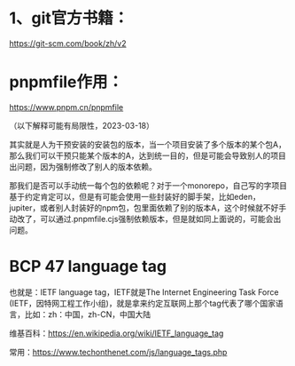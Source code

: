 # 1、git官方书籍：

https://git-scm.com/book/zh/v2

# pnpmfile作用：

https://www.pnpm.cn/pnpmfile

（以下解释可能有局限性，2023-03-18）

其实就是人为干预安装的安装包的版本，当一个项目安装了多个版本的某个包A，那么我们可以干预只能某个版本的A，达到统一目的，但是可能会导致别人的项目出问题，因为强制修改了别人的版本依赖。

那我们是否可以手动统一每个包的依赖呢？对于一个monorepo，自己写的字项目基于约定肯定可以，但是有可能会使用一些封装好的脚手架，比如eden，jupiter，或者别人封装好的npm包，包里面依赖了别的版本A，这个时候就不好手动改了，可以通过.pnpmfile.cjs强制依赖版本，但是就如同上面说的，可能会出问题。


# BCP 47 language tag

也就是：IETF language tag，IETF就是The Internet Engineering Task Force (IETF，因特网工程工作小组)，就是拿来约定互联网上那个tag代表了哪个国家语言，比如：zh：中国，zh-CN，中国大陆

维基百科：https://en.wikipedia.org/wiki/IETF_language_tag

常用：https://www.techonthenet.com/js/language_tags.php
